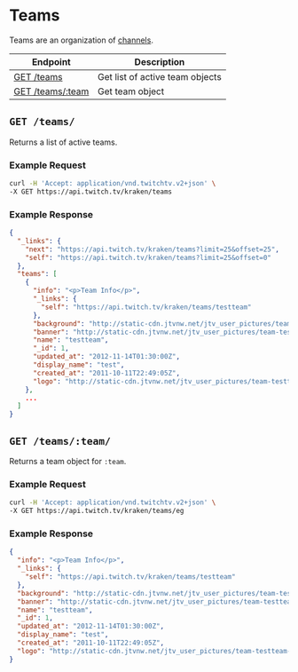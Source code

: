 # Teams

Teams are an organization of [channels][channels].

| Endpoint | Description |
| ---- | --------------- |
| [GET /teams](/v2_resources/teams.md#get-teams) | Get list of active team objects |
| [GET /teams/:team](/v2_resources/teams.md#get-teamsteam) | Get team object |

[channels]: /v2_resources/channels.md

## `GET /teams/`

Returns a list of active teams.

### Example Request

```bash
curl -H 'Accept: application/vnd.twitchtv.v2+json' \
-X GET https://api.twitch.tv/kraken/teams
```

### Example Response

```json
{
  "_links": {
    "next": "https://api.twitch.tv/kraken/teams?limit=25&offset=25",
    "self": "https://api.twitch.tv/kraken/teams?limit=25&offset=0"
  },
  "teams": [
    {
      "info": "<p>Team Info</p>",
      "_links": {
        "self": "https://api.twitch.tv/kraken/teams/testteam"
      },
      "background": "http://static-cdn.jtvnw.net/jtv_user_pictures/team-testteam-background_image-c72e038f428c9c7d.png",
      "banner": "http://static-cdn.jtvnw.net/jtv_user_pictures/team-testteam-banner_image-cc318b0f084cb67c-640x125.jpeg",
      "name": "testteam",
      "_id": 1,
      "updated_at": "2012-11-14T01:30:00Z",
      "display_name": "test",
      "created_at": "2011-10-11T22:49:05Z",
      "logo": "http://static-cdn.jtvnw.net/jtv_user_pictures/team-testteam-team_logo_image-46943237490be5e7-300x300.jpeg"
    },
    ...
  ]
}
```

## `GET /teams/:team/`

Returns a team object for `:team`.

### Example Request

```bash
curl -H 'Accept: application/vnd.twitchtv.v2+json' \
-X GET https://api.twitch.tv/kraken/teams/eg
```

### Example Response

```json
{
  "info": "<p>Team Info</p>",
  "_links": {
    "self": "https://api.twitch.tv/kraken/teams/testteam"
  },
  "background": "http://static-cdn.jtvnw.net/jtv_user_pictures/team-testteam-background_image-c72e038f428c9c7d.png",
  "banner": "http://static-cdn.jtvnw.net/jtv_user_pictures/team-testteam-banner_image-cc318b0f084cb67c-640x125.jpeg",
  "name": "testteam",
  "_id": 1,
  "updated_at": "2012-11-14T01:30:00Z",
  "display_name": "test",
  "created_at": "2011-10-11T22:49:05Z",
  "logo": "http://static-cdn.jtvnw.net/jtv_user_pictures/team-testteam-team_logo_image-46943237490be5e7-300x300.jpeg"
}
```
